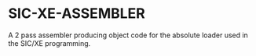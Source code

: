 # SIC-XE-ASSEMBLER
A 2 pass assembler producing object code for the absolute loader used in the SIC/XE programming.


